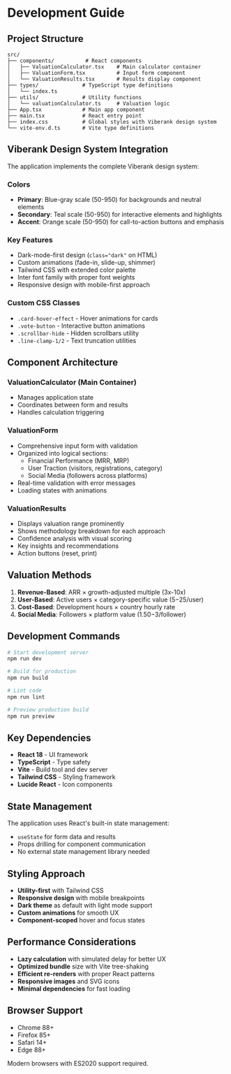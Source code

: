 # Development Guide

## Project Structure

```
src/
├── components/          # React components
│   ├── ValuationCalculator.tsx    # Main calculator container
│   ├── ValuationForm.tsx          # Input form component
│   └── ValuationResults.tsx       # Results display component
├── types/              # TypeScript type definitions
│   └── index.ts
├── utils/              # Utility functions
│   └── valuationCalculator.ts     # Valuation logic
├── App.tsx             # Main app component
├── main.tsx            # React entry point
├── index.css           # Global styles with Viberank design system
└── vite-env.d.ts       # Vite type definitions
```

## Viberank Design System Integration

The application implements the complete Viberank design system:

### Colors
- **Primary**: Blue-gray scale (50-950) for backgrounds and neutral elements
- **Secondary**: Teal scale (50-950) for interactive elements and highlights  
- **Accent**: Orange scale (50-950) for call-to-action buttons and emphasis

### Key Features
- Dark-mode-first design (`class="dark"` on HTML)
- Custom animations (fade-in, slide-up, shimmer)
- Tailwind CSS with extended color palette
- Inter font family with proper font weights
- Responsive design with mobile-first approach

### Custom CSS Classes
- `.card-hover-effect` - Hover animations for cards
- `.vote-button` - Interactive button animations
- `.scrollbar-hide` - Hidden scrollbars utility
- `.line-clamp-1/2` - Text truncation utilities

## Component Architecture

### ValuationCalculator (Main Container)
- Manages application state
- Coordinates between form and results
- Handles calculation triggering

### ValuationForm
- Comprehensive input form with validation
- Organized into logical sections:
  - Financial Performance (MRR, MRP)
  - User Traction (visitors, registrations, category)
  - Social Media (followers across platforms)
- Real-time validation with error messages
- Loading states with animations

### ValuationResults
- Displays valuation range prominently
- Shows methodology breakdown for each approach
- Confidence analysis with visual scoring
- Key insights and recommendations
- Action buttons (reset, print)

## Valuation Methods

1. **Revenue-Based**: ARR × growth-adjusted multiple (3x-10x)
2. **User-Based**: Active users × category-specific value ($5-$25/user)
3. **Cost-Based**: Development hours × country hourly rate
4. **Social Media**: Followers × platform value ($1.50-$3/follower)

## Development Commands

```bash
# Start development server
npm run dev

# Build for production  
npm run build

# Lint code
npm run lint

# Preview production build
npm run preview
```

## Key Dependencies

- **React 18** - UI framework
- **TypeScript** - Type safety
- **Vite** - Build tool and dev server
- **Tailwind CSS** - Styling framework
- **Lucide React** - Icon components

## State Management

The application uses React's built-in state management:
- `useState` for form data and results
- Props drilling for component communication
- No external state management library needed

## Styling Approach

- **Utility-first** with Tailwind CSS
- **Responsive design** with mobile breakpoints
- **Dark theme** as default with light mode support
- **Custom animations** for smooth UX
- **Component-scoped** hover and focus states

## Performance Considerations

- **Lazy calculation** with simulated delay for better UX
- **Optimized bundle** size with Vite tree-shaking
- **Efficient re-renders** with proper React patterns
- **Responsive images** and SVG icons
- **Minimal dependencies** for fast loading

## Browser Support

- Chrome 88+
- Firefox 85+  
- Safari 14+
- Edge 88+

Modern browsers with ES2020 support required.
